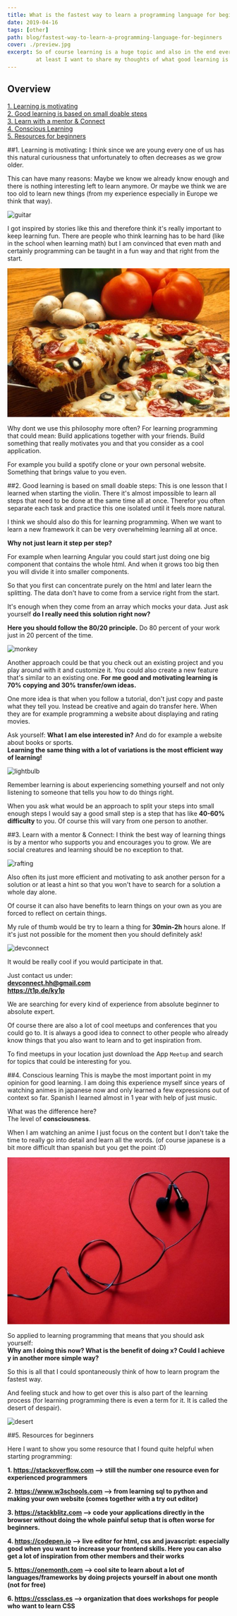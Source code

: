 ```yaml
---
title: What is the fastest way to learn a programming language for beginners?
date: 2019-04-16
tags: [other]
path: blog/fastest-way-to-learn-a-programming-language-for-beginners
cover: ./preview.jpg
excerpt: So of course learning is a huge topic and also in the end everyone will have to find his own ways of learning but here
         at least I want to share my thoughts of what good learning is meaning to me and what is the fastest way to learn programming.
---
```


## Overview

[1. Learning is motivating](#motivation)  
[2. Good learning is based on small doable steps](#smallsteps)  
[3. Learn with a mentor & Connect](#mentor)  
[4. Conscious Learning](#conscious)  
[5. Resources for beginners](#resources)


##1. <a name="motivation"></a>Learning is motivating:
I think since we are young every one of us has this natural curiousness that unfortunately to
often decreases as we grow older. 

This can have many reasons: Maybe we know we already know enough and there is nothing interesting left to learn anymore.
Or maybe we think we are too old to learn new things (from my experience especially in Europe we think that way).

![guitar](./musician.jpg "When I was younger I had a guitar teacher who told me about older men 60+ who still learnt to play beautifully the guitar and he 
                          encouraged everyone who wants to learn that it is possible regardless of the age.")


I got inspired by stories like this and therefore think it's really important to keep learning fun.
There are people who think learning has to be hard (like in the school when learning math) but I am convinced that even math and certainly programming
can be taught in a fun way and that right from the start. 

![pizza](./pizza.jpg "I remember that we learnt fractions with cake and pizza :D")

Why dont we use this philosophy more often?
For learning programming that could mean: Build applications together with your friends. Build something that really motivates you and that you consider as a cool application.

For example you build a spotify clone or your own personal website. Something that brings value to you even.

##2. <a name="smallsteps"></a>Good learning is based on small doable steps:
This is one lesson that I learned when starting the violin. There it's almost impossible to learn all steps that need to be done at the same time all at once.
Therefor you often separate each task and practice this one isolated until it feels more natural. 

I think we should also do this for learning programming.
When we want to learn a new framework it can be very overwhelming learning all at once. 

**Why not just learn it step per step?**

For example when learning Angular you could start just doing one big component that contains the whole html.
And when it grows too big then you will divide it into smaller components. 

So that you first can concentrate purely on the html and later learn the splitting.
The data don't have to come from a service right from the start.
 
It's enough when they come from an array which mocks your data.
Just ask yourself **do I really need this solution right now?**


**Here you should follow the 80/20 principle.** Do 80 percent of your work just in 20 percent of the time.

![monkey](./monkey.png "A good analogy for building software that way would be building a sculpture. Here you also first build the shape really roughly before adding the details
                        one after another later on.")


Another approach could be that you check out an existing project and you play around with it
and customize it. You could also create a new feature that's similar to an existing one.
**For me good and motivating learning is 70% copying and 30% transfer/own ideas.**

One more idea is that when you follow a tutorial, don't just copy and paste what they tell you.
Instead be creative and again do transfer here. When they are for example programming a website about displaying and rating movies.

Ask yourself: **What I am else interested in?** And do for example a website about books or sports.  
**Learning the same thing with a lot of variations
is the most efficient way of learning!**

![lightbulb](./lightbulb.jpg "Of course with this approach its not always possible to stick to best practices right from the start but at least you will better 
                               experience why you need those kind of concepts. ")


Remember learning is about experiencing something yourself and not only listening to someone that tells you how to do things right.

When you ask what would be an approach to split your steps into small enough steps I would say a good small step is a step
that has like **40-60% difficulty** to you. Of course this will vary from one person to another.

##3. <a name="mentor"></a>Learn with a mentor & Connect:
I think the best way of learning things is by a mentor who supports you and encourages you to grow.
We are social creatures and learning should be no exception to that.

![rafting](./rafting.jpg "It's proven that we learn better when we feel that we are
                          in an open environment where we can ask questions and don't get judged for it.")

Also often its just more efficient and motivating to ask another person for a solution or at least a hint so that you won't have
to search for a solution a whole day alone. 

Of course it can also have benefits to learn things on your own as you are forced to reflect on certain things.

My rule of thumb would be try to learn a thing for **30min-2h** hours alone. If it's just not possible for the moment then you should definitely ask!


![devconnect](./devconnect.png "One cool organization that I started with my friend is based on the mentoring principle. It's called DevConnect and it's an organization to help people getting 
                                into programming.")

It would be really cool if you would participate in that.

Just contact us under:  
**devconnect.hh@gmail.com**  
**https://t1p.de/ky1p**


We are searching for every kind of experience from absolute beginner to absolute expert.

Of course there are also a lot of cool meetups and conferences that you could go to. It is always a good idea to connect to other people
who already know things that you also want to learn and to get inspiration from.

To find meetups in your location just download the App `Meetup` and search for topics that could be interesting for you.

##4. <a name="conscious"></a>Conscious learning
This is maybe the most important point in my opinion for good learning.
I am doing this experience myself since years of watching animes in japanese now and only learned a few expressions out of context so far.
Spanish I learned almost in 1 year with help of just music.

What was the difference here?  
The level of **consciousness**.

When I am watching an anime I just focus on the content but I don't take the time to really go into detail and learn all the words. (of course japanese is a bit more difficult than spanish but you get the point :D)

![headphones](./headphones.jpg "When I learned spanish I took the time to translate songs and then sing along with them and was making progress quite quick.")

So applied to learning programming that means that you should ask yourself:  
**Why am I doing this now? What is the benefit of doing x? Could I achieve y in another more simple way?**

So this is all that I could spontaneously think of how to learn program the fastest way.

And feeling stuck and how to get over this is also part of the learning process (for learning programming there is even a term for it.
It is called the desert of despair).


![desert](./desert.jpg "So whenever you are in the desert of despair talk to your mentor, get inspiration and you will be out in no time :)
")


##5. <a name="resources"></a>Resources for beginners

Here I want to show you some resource that I found quite helpful when starting programming:

**1. https://stackoverflow.com --> still the number one resource even for experienced programmers**

**2. https://www.w3schools.com --> from learning sql to python and making your own website (comes together with a try out editor)**

**3. https://stackblitz.com --> code your applications directly in the browser without doing the whole painful setup that is often worse for beginners.**

**4. https://codepen.io --> live editor for html, css and javascript: especially good when you want to increase your frontend skills. Here you can also get a lot of inspiration from other members and their works**

**5. https://onemonth.com --> cool site to learn about a lot of languages/frameworks by doing projects yourself in about one month (not for free)**

**6. https://cssclass.es --> organization that does workshops for people who want to learn CSS**













